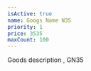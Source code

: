 ```yaml
---
isActive: true
name: Googs Name N35
priority: 1
price: 3535
maxCount: 100
---
```


Goods description , GN35